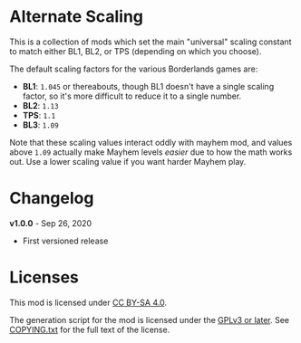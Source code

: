 Alternate Scaling
=================

This is a collection of mods which set the main "universal" scaling constant
to match either BL1, BL2, or TPS (depending on which you choose).

The default scaling factors for the various Borderlands games are:

- **BL1**: `1.045` or thereabouts, though BL1 doesn't have a single scaling
  factor, so it's more difficult to reduce it to a single number.
- **BL2**: `1.13`
- **TPS**: `1.1`
- **BL3**: `1.09`

Note that these scaling values interact oddly with mayhem mod, and values
above `1.09` actually make Mayhem levels *easier* due to how the math works
out.  Use a lower scaling value if you want harder Mayhem play.

Changelog
=========

**v1.0.0** - Sep 26, 2020
 * First versioned release
 
Licenses
========

This mod is licensed under [CC BY-SA 4.0](https://creativecommons.org/licenses/by-sa/4.0/).

The generation script for the mod is licensed under the
[GPLv3 or later](https://www.gnu.org/licenses/quick-guide-gplv3.html).
See [COPYING.txt](../../COPYING.txt) for the full text of the license.

